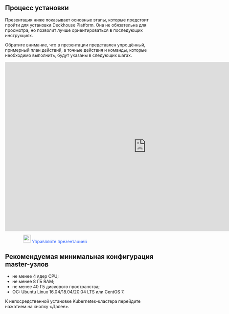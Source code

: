 ## Процесс установки

Презентация ниже показывает основные этапы, которые предстоит пройти для установки Deckhouse Platform. Она не обязательна для просмотра, но позволит лучше ориентироваться в последующих инструкциях.

Обратите внимание, что в презентации представлен упрощённый, примерный план действий, а точные действия и команды, которые необходимо выполнить, будут указаны в следующих шагах.

<iframe src="https://docs.google.com/presentation/d/e/2PACX-1vRTEsc9r076_R2OZDEI1hY-qpVUc3_t939ATSCyQZbzkQdc1dRmbwsSa8a1LUJoOwEHMDz44w7dIqMM/embed?start=false&loop=true&delayms=9999999" frameborder="0" width="920" height="554" allowfullscreen="true" mozallowfullscreen="true" webkitallowfullscreen="true"></iframe>

<p class="text text_alt" style="color: #2A5EFF">
  <img src="/images/icons/arrow-up.svg" alt="" style="width: 25px;margin-left: 59px;position: relative;top: -2px;">
  Управляйте презентацией
</p>

## Рекомендуемая минимальная конфигурация master-узлов
-   не менее 4 ядер CPU;
-   не менее 8  ГБ RAM;
-   не менее 40 ГБ дискового пространства;
-   ОС: Ubuntu Linux 16.04/18.04/20.04 LTS или CentOS 7.

К непосредственной установке Kubernetes-кластера перейдите нажатием на кнопку «Далее».
